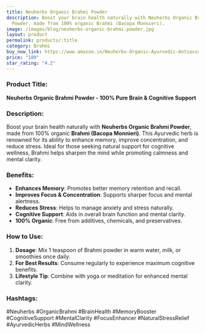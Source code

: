 ```yaml
---
title: Neuherbs Organic Brahmi Powder
description: Boost your brain health naturally with Neuherbs Organic Brahmi
  Powder, made from 100% organic Brahmi (Bacopa Monnieri).
image: /images/blog/neuherbs-organic-brahmi-powder.jpg
layout: product
permalink: products/:title
category: Brahmi
buy_now_link: https://www.amazon.in/Neuherbs-Organic-Ayurvedic-Antioxident-Preservatives/dp/B0CV9QJPND/ref=sr_1_10?crid=U72N30JP0KKO&tag=ayushmonk-21
price: "189"
star_rating: "4.2"
---
```

### Product Title:
**Neuherbs Organic Brahmi Powder - 100% Pure Brain & Cognitive Support**

### Description:
Boost your brain health naturally with **Neuherbs Organic Brahmi Powder**, made from 100% organic **Brahmi (Bacopa Monnieri)**. This Ayurvedic herb is renowned for its ability to enhance memory, improve concentration, and reduce stress. Ideal for those seeking natural support for cognitive wellness, Brahmi helps sharpen the mind while promoting calmness and mental clarity.

### Benefits:
- **Enhances Memory**: Promotes better memory retention and recall.
- **Improves Focus & Concentration**: Supports sharper focus and mental alertness.
- **Reduces Stress**: Helps to manage anxiety and stress naturally.
- **Cognitive Support**: Aids in overall brain function and mental clarity.
- **100% Organic**: Free from additives, chemicals, and preservatives.

### How to Use:
1. **Dosage**: Mix 1 teaspoon of Brahmi powder in warm water, milk, or smoothies once daily.
2. **For Best Results**: Consume regularly to experience maximum cognitive benefits.
3. **Lifestyle Tip**: Combine with yoga or meditation for enhanced mental clarity.

### Hashtags:
#Neuherbs #OrganicBrahmi #BrainHealth #MemoryBooster #CognitiveSupport #MentalClarity #FocusEnhancer #NaturalStressRelief #AyurvedicHerbs #MindWellness
